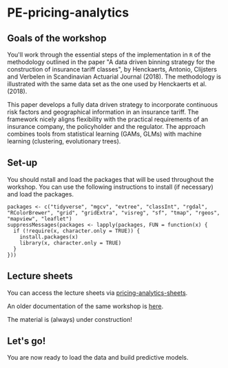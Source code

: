 # PE-pricing-analytics

## Goals of the workshop

You'll work through the essential steps of the implementation in `R` of the methodology outlined in the paper "A data driven binning strategy for the construction
of insurance tariff classes", by Henckaerts, Antonio, Clijsters and Verbelen in Scandinavian Actuarial Journal (2018). The methodology is illustrated with the same data set as the one used by Henckaerts et al. (2018).

This paper develops a fully data driven strategy to incorporate continuous risk
factors and geographical information in an insurance tariff. The framework
nicely aligns flexibility with the practical requirements of an
insurance company, the policyholder and the regulator. The approach combines tools from statistical learning (GAMs, GLMs) with machine learning (clustering, evolutionary trees).

## Set-up

You should nstall and load the packages that will be used throughout the workshop. You can use the following instructions to install (if necessary) and load the packages. 

```{r, eval=TRUE}
packages <- c("tidyverse", "mgcv", "evtree", "classInt", "rgdal", "RColorBrewer", "grid", "gridExtra", "visreg", "sf", "tmap", "rgeos", "mapview", "leaflet")
suppressMessages(packages <- lapply(packages, FUN = function(x) {
  if (!require(x, character.only = TRUE)) {
    install.packages(x)
    library(x, character.only = TRUE)
  }
}))
```

## Lecture sheets

You can access the lecture sheets via [pricing-analytics-sheets](https://katrienantonio.github.io/PE-pricing-analytics/sheets/pricing_analytics_with_GAMs_and_GLMs.html).

An older documentation of the same workshop is [here](https://katrienantonio.github.io/PE-pricing-analytics/background/2019_04_APC_Pricing_analytics_in_R.html).

The material is (always) under construction!

## Let's go!

You are now ready to load the data and build predictive models. 